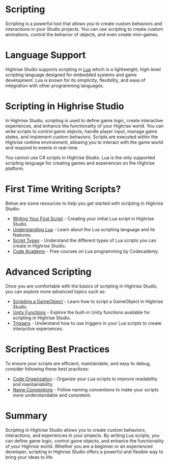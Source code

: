 # Scripting

Scripting is a powerful tool that allows you to create custom behaviors and interactions in your Studio projects. You can use scripting to create custom animations, control the behavior of objects, and even create mini-games.

# Language Support

Highrise Studio supports scripting in [Lua](https://create.highrise.game/learn/studio/create/scripting/lua/overview) which is a lightweight, high-level scripting language designed for embedded systems and game development. Lua is known for its simplicity, flexibility, and ease of integration with other programming languages.

# Scripting in Highrise Studio

In Highrise Studio, scripting is used to define game logic, create interactive experiences, and enhance the functionality of your Highrise world. You can write scripts to control game objects, handle player input, manage game states, and implement custom behaviors. Scripts are executed within the Highrise runtime environment, allowing you to interact with the game world and respond to events in real-time.

<Note type="warning">
You cannot use C# scripts in Highrise Studio. Lua is the only supported scripting language for creating games and experiences on the Highrise platform.
</Note>

# First Time Writing Scripts?

Below are some resources to help you get started with scripting in Highrise Studio:

- [Writing Your First Script](https://create.highrise.game/learn/studio/create/scripting/writing-your-first-script) - Creating your initial Lua script in Highrise Studio.
- [Understanding Lua](https://create.highrise.game/learn/studio/create/scripting/lua/overview) - Learn about the Lua scripting language and its features.
- [Script Types](https://create.highrise.game/learn/studio/create/scripting/script-types/overview) - Understand the different types of Lua scripts you can create in Highrise Studio.
- [Code Academy](https://www.codecademy.com/learn/learn-lua) - Free courses on Lua programming by Codecademy.

# Advanced Scripting

Once you are comfortable with the basics of scripting in Highrise Studio, you can explore more advanced topics such as:

- [Scripting a GameObject](https://create.highrise.game/learn/studio/create/scripting/advanced/scripting-a-gameobject) - Learn how to script a GameObject in Highrise Studio.
- [Unity Functions](https://create.highrise.game/learn/studio/create/scripting/advanced/unity-functions) - Explore the built-in Unity functions available for scripting in Highrise Studio.
- [Triggers](https://create.highrise.game/learn/studio/create/scripting/advanced/triggers) - Understand how to use triggers in your Lua scripts to create interactive experiences.

# Scripting Best Practices

To ensure your scripts are efficient, maintainable, and easy to debug, consider following these best practices:

- [Code Organization](https://create.highrise.game/learn/studio/create/scripting/lua/best-practices/code-organization) - Organize your Lua scripts to improve readability and maintainability.
- [Name Conventions](https://create.highrise.game/learn/studio/create/scripting/lua/best-practices/naming-conventions) - Follow naming conventions to make your scripts more understandable and consistent.

# Summary

Scripting in Highrise Studio allows you to create custom behaviors, interactions, and experiences in your projects. By writing Lua scripts, you can define game logic, control game objects, and enhance the functionality of your Highrise world. Whether you are a beginner or an experienced developer, scripting in Highrise Studio offers a powerful and flexible way to bring your ideas to life.